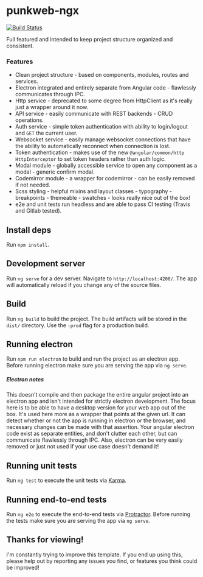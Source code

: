 # punkweb-ngx

[![Build Status](https://travis-ci.org/Punkweb/punkweb-ngx.svg?branch=master)](https://travis-ci.org/Punkweb/punkweb-ngx)

Full featured and intended to keep project structure organized and consistent.

### Features

* Clean project structure - based on components, modules, routes and services.
* Electron integrated and entirely separate from Angular code - flawlessly communicates through IPC.
* Http service - deprecated to some degree from HttpClient as it's really just a wrapper around it now.
* API service - easily communicate with REST backends - CRUD operations.
* Auth service - simple token authentication with ability to login/logout and `GET` the current user.
* Websocket service - easily manage websocket connections that have the ability to automatically reconnect when connection is lost.
* Token authentication - makes use of the new `@angular/common/http` `HttpInterceptor` to set token headers rather than auth logic.
* Modal module - globally accessible service to open any component as a modal - generic confirm modal.
* Codemirror module - a wrapper for codemirror - can be easily removed if not needed.
* Scss styling - helpful mixins and layout classes - typography - breakpoints - themeable - swatches - looks really nice out of the box!
* e2e and unit tests run headless and are able to pass CI testing (Travis and Gitlab tested).

## Install deps

Run `npm install`.

## Development server

Run `ng serve` for a dev server. Navigate to `http://localhost:4200/`. The app will automatically reload if you change any of the source files.

## Build

Run `ng build` to build the project. The build artifacts will be stored in the `dist/` directory. Use the `-prod` flag for a production build.

## Running electron

Run `npm run electron` to build and run the project as an electron app.
Before running electron make sure you are serving the app via `ng serve`.

##### Electron notes

This doesn't compile and then package the entire angular project into an electron app and isn't intended for strictly electron development.
The focus here is to be able to have a desktop version for your web app out of the box.  It's used here more as a wrapper that points at the given url.
It can detect whether or not the app is running in electron or the browser, and necessary changes can be made with that assertion.
Your angular electron code exist as separate entities, and don't clutter each other, but can communicate flawlessly through IPC.
Also, electron can be very easily removed or just not used if your use case doesn't demand it!

## Running unit tests

Run `ng test` to execute the unit tests via [Karma](https://karma-runner.github.io).

## Running end-to-end tests

Run `ng e2e` to execute the end-to-end tests via [Protractor](http://www.protractortest.org/).
Before running the tests make sure you are serving the app via `ng serve`.

## Thanks for viewing!

I'm constantly trying to improve this template.  If you end up using this, please help out by reporting any issues you find, or features you think could be improved!
